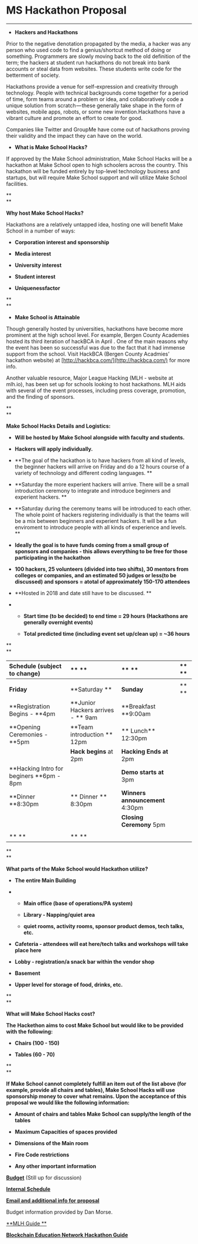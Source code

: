 # MS Hackathon Proposal

---

* **Hackers and Hackathons**

Prior to the negative denotation propagated by the media, a hacker was any person who used code to find a genius/shortcut method of doing or something. Programmers are slowly moving back to the old definition of the term; the hackers at student run hackathons do not break into bank accounts or steal data from websites. These students write code for the betterment of society.

Hackathons provide a venue for self-expression and creativity through technology. People with technical backgrounds come together for a period of time, form teams around a problem or idea, and collaboratively code a unique solution from scratch — these generally take shape in the form of websites, mobile apps, robots, or some new invention.Hackathons have a vibrant culture and promote an effort to create for good.

Companies like Twitter and GroupMe have come out of hackathons proving their validity and the impact they can have on the world.

* **What is Make School Hacks?**

If approved by the Make School administration, Make School Hacks will be a hackathon at Make School open to high schoolers across the country. This hackathon will be funded entirely by top-level technology business and startups, but will require Make School support and will utilize Make School facilities.

**    
**

**Why host Make School Hacks?**

Hackathons are a relatively untapped idea, hosting one will benefit Make School in a number of ways:

* **Corporation interest and sponsorship**

* **Media interest**

* **University interest**

* **Student interest**

* **Uniquenessfactor**

**    
**

* **Make School is Attainable**

Though generally hosted by universities, hackathons have become more prominent at the high school level. For example, Bergen County Academies hosted its third iteration of hackBCA in April . One of the main reasons why the event has been so successful was due to the fact that it had immense support from the school. Visit HackBCA \(Bergen County Acadmies’ hackathon website\) at [http://hackbca.com/](http://hackbca.com/) for more info.

Another valuable resource, Major League Hacking \(MLH - website at mlh.io\), has been set up for schools looking to host hackathons. MLH aids with several of the event processes, including press coverage, promotion, and the finding of sponsors. 

**    
**

**Make School Hacks Details and Logistics:**

* **Will be hosted by Make School alongside with faculty and students.**

* **Hackers will apply individually.**

* **The goal of the hackathon is to have hackers from all kind of levels, the beginner hackers will arrive on Friday and do a 12 hours course of a variety of technology and different  coding languages. **

* **Saturday the more experient hackers will arrive. There will be a small introduction ceremony to integrate and introduce beginners and experient hackers. **

* **Saturday during the ceremony teams will be introduced to each other. The whole point of hackers registering individually is that the teams will be a mix between beginners and experient hackers. It will be a fun enviroment to introduce people with all kinds of experience and levels. **

* **Ideally the goal is to have funds coming from a small group of sponsors and companies - this allows everything to be free for those participating in the hackathon**

* **100 hackers, 25 volunteers \(divided into two shifts\), 30 mentors from colleges or companies, and an estimated 50 judges or less\(to be discussed\) and sponsors = atotal of approximately 150-170 attendees**

* **Hosted in 2018 and date still have to be discussed. **

* * **Start time \(to be decided\) to end time = 29 hours \(Hackathons are generally overnight events\)**

  * **Total predicted time \(including event set up/clean up\) = ~36 hours**

**    
**

| **Schedule                      \(subject to change\)** | ** ** | ** ** | ** ** |
| :--- | :--- | :--- | :--- |
|  |  |  |  |
| **Friday** | **Saturday ** | **Sunday** | ** ** |
| **Registration Begins - **4pm | **Junior Hackers arrives -                   **  9am | **Breakfast                                **9:00am |  |
| **Opening Ceremonies - **5pm | **Team introduction **                        12pm | **  Lunch**                                    12:30pm |  |
|  | **Hack begins** at                             2pm | **Hacking Ends at**                               2pm |  |
| **Hacking Intro for beginers            **6pm - 8pm |  | **Demo starts at**                                 3pm |  |
| **Dinner                                     **8:30pm | ** Dinner   **                                8:30pm | **Winners announcement**                     4:30pm |  |
|  |  | **Closing Ceremony**                              5pm |  |
|  |  |  |  |
| ** ** | ** ** |  |  |

**    
**

**What parts of the Make School would Hackathon utilize?**

* **The entire Main Building**

* * **Main office \(base of operations/PA system\)**

  * **Library - Napping/quiet area**

  * **quiet rooms, activity rooms, sponsor product demos, tech talks, etc.**
* **Cafeteria - attendees will eat here/tech talks and workshops will take place here**

* **Lobby  - registration/a snack bar within the vendor shop**

* **Basement**

* **Upper level for storage of food, drinks, etc.**

**    
**

**What will Make School Hacks cost?**

**The** **Hackethon aims to cost Make School but would like to be provided with the following:**

* **Chairs \(100 - 150\)**

* **Tables \(60 - 70\)**

**    
**

**If Make School cannot completely fulfill an item out of the list above \(for example, provide all chairs and tables\), Make School Hacks will use sponsorship money to cover what remains. Upon the acceptance of this proposal we would like the following information:**

* **Amount of chairs and tables Make School can supply/the length of the tables**

* **Maximum Capacities of spaces provided**

* **Dimensions of the Main room**

* **Fire Code restrictions**

* **Any other important information**



[**Budget**](https://docs.google.com/spreadsheets/d/1bxTNh3H34IN1fRQZsL40SnUPhsQCNhL1vxYfqMfRYwA/edit#gid=1671837393) \(Still up for discussion\) 

[**Internal Schedule**](https://docs.google.com/spreadsheets/d/1bxTNh3H34IN1fRQZsL40SnUPhsQCNhL1vxYfqMfRYwA/edit#gid=1267458135) 

[**Email and additional info for proposal**](https://docs.google.com/document/d/1zzwYe3opAzwmd3KW3qxPTXfPk7FLafdfAJh4UzZYm0Y/edit)

Budget information provided by Dan Morse.

[**MLH Guide **](https://guide.mlh.io/)

[**Blockchain Education Network Hackathon Guide**](https://github.com/Meeshbhoombah/BENHackathonGuide)







